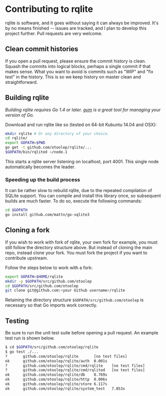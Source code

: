 # Contributing to rqlite
rqlite is software, and it goes without saying it can always be improved. It's by no means finished -- issues are tracked, and I plan to develop this project further. Pull requests are very welcome.

## Clean commit histories
If you open a pull request, please ensure the commit history is clean. Squash the commits into logical blocks, perhaps a single commit if that makes sense. What you want to avoid is commits such as "WIP" and "fix test" in the history. This is so we keep history on master clean and straightforward.

## Building rqlite
*Building rqlite requires Go 1.4 or later. [gvm](https://github.com/moovweb/gvm) is a great tool for managing your version of Go.*

Download and run rqlite like so (tested on 64-bit Kubuntu 14.04 and OSX):

```bash
mkdir rqlite # Or any directory of your choice.
cd rqlite/
export GOPATH=$PWD
go get -t github.com/otoolep/rqlite/...
$GOPATH/bin/rqlited ~/node.1
```

This starts a rqlite server listening on localhost, port 4001. This single node automatically becomes the leader.

### Speeding up the build process
It can be rather slow to rebuild rqlite, due to the repeated compilation of SQLite support. You can compile and install this library once, so subsequent builds are much faster. To do so, execute the following commands:
```bash
cd $GOPATH
go install github.com/mattn/go-sqlite3
```

## Cloning a fork
If you wish to work with fork of rqlite, your own fork for example, you must still follow the directory structure above. But instead of cloning the main repo, instead clone your fork. You must fork the project if you want to contribute upstream.

Follow the steps below to work with a fork:

```bash
export GOPATH=$HOME/rqlite
mkdir -p $GOPATH/src/github.com/otoolep
cd $GOPATH/src/github.com/otoolep
git clone git@github.com:<your Github username>/rqlite
```

Retaining the directory structure `$GOPATH/src/github.com/otoolep` is necessary so that Go imports work correctly.

## Testing
Be sure to run the unit test suite before opening a pull request. An example test run is shown below.
```bash
$ cd $GOPATH/src/github.com/otoolep/rqlite
$ go test ./...
?       github.com/otoolep/rqlite       [no test files]
ok      github.com/otoolep/rqlite/auth  0.001s
?       github.com/otoolep/rqlite/cmd/rqlite    [no test files]
?       github.com/otoolep/rqlite/cmd/rqlited   [no test files]
ok      github.com/otoolep/rqlite/db    0.769s
ok      github.com/otoolep/rqlite/http  0.006s
ok      github.com/otoolep/rqlite/store 6.117s
ok      github.com/otoolep/rqlite/system_test   7.853s
```

